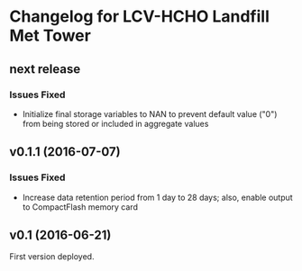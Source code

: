 Changelog for LCV-HCHO Landfill Met Tower
=========================================

next release
------------

### Issues Fixed

* Initialize final storage variables to NAN to prevent default value ("0") from
  being stored or included in aggregate values


v0.1.1 (2016-07-07)
-------------------

### Issues Fixed

* Increase data retention period from 1 day to 28 days; also, enable output to
  CompactFlash memory card


v0.1 (2016-06-21)
-----------------

First version deployed.

